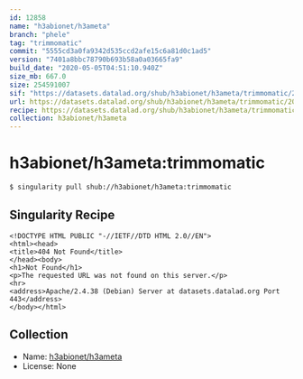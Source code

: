 ```yaml
---
id: 12858
name: "h3abionet/h3ameta"
branch: "phele"
tag: "trimmomatic"
commit: "5555cd3a0fa9342d535ccd2afe15c6a81d0c1ad5"
version: "7401a8bbc78790b693b58a0a03665fa9"
build_date: "2020-05-05T04:51:10.940Z"
size_mb: 667.0
size: 254591007
sif: "https://datasets.datalad.org/shub/h3abionet/h3ameta/trimmomatic/2020-05-05-5555cd3a-7401a8bb/7401a8bbc78790b693b58a0a03665fa9.sif"
url: https://datasets.datalad.org/shub/h3abionet/h3ameta/trimmomatic/2020-05-05-5555cd3a-7401a8bb/
recipe: https://datasets.datalad.org/shub/h3abionet/h3ameta/trimmomatic/2020-05-05-5555cd3a-7401a8bb/Singularity
collection: h3abionet/h3ameta
---
```


# h3abionet/h3ameta:trimmomatic

```bash
$ singularity pull shub://h3abionet/h3ameta:trimmomatic
```

## Singularity Recipe

```singularity
<!DOCTYPE HTML PUBLIC "-//IETF//DTD HTML 2.0//EN">
<html><head>
<title>404 Not Found</title>
</head><body>
<h1>Not Found</h1>
<p>The requested URL was not found on this server.</p>
<hr>
<address>Apache/2.4.38 (Debian) Server at datasets.datalad.org Port 443</address>
</body></html>
```

## Collection

 - Name: [h3abionet/h3ameta](https://github.com/h3abionet/h3ameta)
 - License: None

